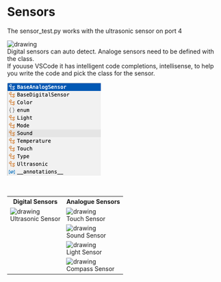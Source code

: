 # Sensors
The sensor_test.py works with the ultrasonic sensor on port 4<br>

<img src="https://cdn.rebrickable.com/media/thumbs/sets/9846-1/53171.jpg/1000x800p.jpg?1664397389.795786" alt="drawing" width="200"/><br>
Digital sensors can auto detect. Analoge sensors need to be defined with the class.<br>
If youuse VSCode it has intelligent code completions, intellisense, to help you write the code and pick the class for the sensor.<br>

![Alt text](sensor_intellisense.png)

<TABLE>
<TR>
<TH>Digital Sensors</TH><TH>Analogue Sensors</TH>
</TR>
<TR>
<TD><img src="https://cdn.rebrickable.com/media/thumbs/sets/9846-1/53171.jpg/1000x800p.jpg?1664397389.795786" alt="drawing" width="150"/><br>
Ultrasonic Sensor</TD>
<BR>
<TD><img src="https://cdn.rebrickable.com/media/thumbs/sets/9843-1/12614.jpg/1000x800p.jpg?1695810504.1239796" alt="drawing" width="150"/><br>Touch Sensor</TD>
<tr>
<TD></TD>
<TD><img src="https://cdn.rebrickable.com/media/thumbs/sets/9845-1/53094.jpg/1000x800p.jpg?1697568738.352722" alt="drawing" width="150"/><br>Sound Sensor</TD>
<Tr>
<TD></TD>
<TD><img src="https://cdn.rebrickable.com/media/thumbs/sets/9844-1/120279.jpg/1000x800p.jpg?1695825516.9455945" alt="drawing" width="150"/><br>Light Sensor</TD>
<TR>
<TD></TD>
<TD><img src="https://cdn.rebrickable.com/media/thumbs/sets/ms1034-1/11474.jpg/1000x800p.jpg?1661502541.1546724" alt="drawing" width="150"/><br>Compass Sensor</TD>

